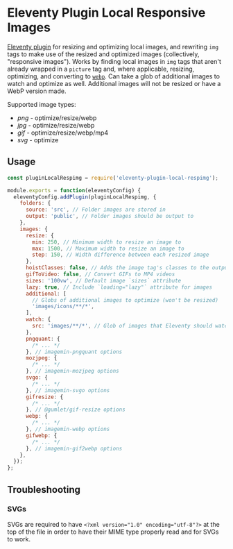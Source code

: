 # Eleventy Plugin Local Responsive Images

[Eleventy plugin](https://www.11ty.dev/docs/plugins/) for resizing and optimizing local images, and rewriting `img` tags to make use of the resized and optimized images (collectively, "responsive images"). Works by finding local images in `img` tags that aren't already wrapped in a `picture` tag and, where applicable, resizing, optimizing, and converting to [`webp`](https://developers.google.com/speed/webp). Can take a glob of additional images to watch and optimize as well. Additional images will not be resized or have a WebP version made.

Supported image types:

- _png_ - optimize/resize/webp
- _jpg_ - optimize/resize/webp
- _gif_ - optimize/resize/webp/mp4
- _svg_ - optimize

## Usage

```js
const pluginLocalRespimg = require('eleventy-plugin-local-respimg');

module.exports = function(eleventyConfig) {
  eleventyConfig.addPlugin(pluginLocalRespimg, {
    folders: {
      source: 'src', // Folder images are stored in
      output: 'public', // Folder images should be output to
    },
    images: {
      resize: {
        min: 250, // Minimum width to resize an image to
        max: 1500, // Maximum width to resize an image to
        step: 150, // Width difference between each resized image
      },
      hoistClasses: false, // Adds the image tag's classes to the output picture tag
      gifToVideo: false, // Convert GIFs to MP4 videos
      sizes: '100vw', // Default image `sizes` attribute
      lazy: true, // Include `loading="lazy"` attribute for images
      additional: [
        // Globs of additional images to optimize (won't be resized)
        'images/icons/**/*',
      ],
      watch: {
        src: 'images/**/*', // Glob of images that Eleventy should watch for changes to
      },
      pngquant: {
        /* ... */
      }, // imagemin-pngquant options
      mozjpeg: {
        /* ... */
      }, // imagemin-mozjpeg options
      svgo: {
        /* ... */
      }, // imagemin-svgo options
      gifresize: {
        /* ... */
      }, // @gumlet/gif-resize options
      webp: {
        /* ... */
      }, // imagemin-webp options
      gifwebp: {
        /* ... */
      }, // imagemin-gif2webp options
    },
  });
};
```

## Troubleshooting

### SVGs

SVGs are required to have `<?xml version="1.0" encoding="utf-8"?>` at the top of the file in order to have their MIME type properly read and for SVGs to work.
